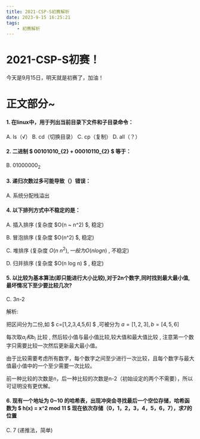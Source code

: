 ```yaml
---
title: 2021-CSP-S初赛解析
date: 2023-9-15 16:25:21
tags: 
    - 初赛解析
---
```


# 2021-CSP-S初赛！

今天是9月15日，明天就是初赛了，加油！

# 正文部分~ 

#### 1. 在linux中，用于列出当前目录下文件和子目录命令：

A. ls（√） B. cd（切换目录） C. cp（复制） D. all（？）

#### 2. 二进制 $ 00101010_{2} + 00010110_{2} $ 等于：

B. $01000000_{2}$

#### 3. 递归次数过多可能导致（）错误：

A. 系统分配栈溢出

#### 4. 以下排列方式中不稳定的是：

A. 插入排序 (复杂度 $O(n ~ n^2) $, 稳定)

B. 冒泡排序 (复杂度 $O(n^2) $, 稳定)

C. 堆排序 (复杂度 $O(n ~ n^2) , 一般为 O(n log n)$ , 不稳定)

D. 归并排序 (复杂度 $O(n log n) $ , 稳定)

#### 5. 以比较为基本算法(即只能进行大小比较),对于2n个数字,同时找到最大最小值,最坏情况下至少要比较几次?

C. 3n-2

解析:

把区间分为二份,如 $ c=[1,2,3,4,5,6] $ ,可被分为 $a=[1,2,3] , b=[4,5,6]$ 

每次取$a_{i} 和 b_{i}$ 比较 , 然后较小值与最小值比较,较大值和最大值比较 , 注意第一个数字只需要比较一次然后更新最大最小值。

由于比较需要考虑所有数字，每个数字之间至少进行一次比较，且每个数字与最大值最小值中的一个至少需要一次比较。

前一种比较的次数是n，后一种比较的次数是n-2（初始设定的两个不需要），所以可证明没有更优解。

#### 6. 现有一个地址为 0~10 的哈希表，出现冲突会寻找最后一个空位存储，哈希函数为 $ h(x) = x^2 mod 11 $ 现在依次存储（0，1，2，3，4，5，6，7），求7的位置

C. 7 (递推法，简单)

